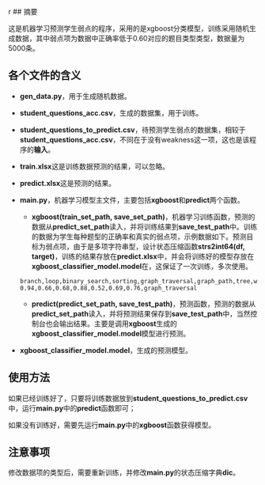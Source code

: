 r ## 摘要

这是机器学习预测学生弱点的程序，采用的是xgboost分类模型，训练采用随机生成数据，其中弱点项为数据中正确率低于0.60对应的题目类型类型，数据量为5000条。

## 各个文件的含义

- **gen_data.py**，用于生成随机数据。

- **student_questions_acc.csv**，生成的数据集，用于训练。

- **student_questions_to_predict.csv**，待预测学生弱点的数据集，相较于**student_questions_acc.csv**，不同在于没有weakness这一项，这也是该程序的**输入**。

- **train.xlsx**这是训练数据预测的结果，可以忽略。

- **predict.xlsx**这是预测的结果。

- **main.py**，机器学习模型主文件，主要包括**xgboost**和**predict**两个函数。

  - **xgboost(train_set_path, save_set_path)**，机器学习训练函数，预测的数据从**predict_set_path**读入，并将训练结果到**save_test_path**中。训练的数据为学生每种题型的正确率和真实的弱点项，示例数据如下。预测目标为弱点项，由于是多项字符串型，设计状态压缩函数**strs2int64(df, target)**，训练的结果存放在**predict.xlsx**中，并会将训练好的模型存放在**xgboost_classifier_model.model**在，这保证了一次训练，多次使用。

  ```csv
  branch,loop,binary_search,sorting,graph_traversal,graph_path,tree,weakness
  0.94,0.66,0.68,0.88,0.52,0.69,0.76,graph_traversal
  ```

  - **predict(predict_set_path, save_test_path)**，预测函数，预测的数据从**predict_set_path**读入，并将预测结果保存到**save_test_path**中，当然控制台也会输出结果。主要是调用**xgboost**生成的**xgboost_classifier_model.model**模型进行预测。

- **xgboost_classifier_model.model**，生成的预测模型。

## 使用方法

如果已经训练好了，只要将训练数据放到**student_questions_to_predict.csv**中，运行**main.py**中的**predict**函数即可；

如果没有训练好，需要先运行**main.py**中的**xgboost**函数获得模型。

## 注意事项

修改数据项的类型后，需要重新训练，并修改**main.py**的状态压缩字典**dic**。